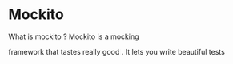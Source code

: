 # Mockito

What is  mockito ?
Mockito is a  mocking

 framework  that tastes really  good . It lets  you write beautiful tests


